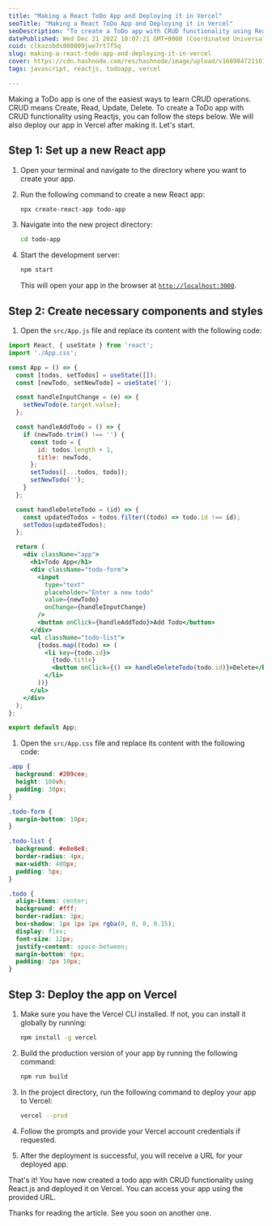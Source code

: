 ```yaml
---
title: "Making a React ToDo App and Deploying it in Vercel"
seoTitle: "Making a React ToDo App and Deploying it in Vercel"
seoDescription: "To create a ToDo app with CRUD functionality using Reactjs, you can follow this article. We will also deploy our app in Vercel after making it."
datePublished: Wed Dec 21 2022 10:07:21 GMT+0000 (Coordinated Universal Time)
cuid: clkazobds000809jwe7rt7f5q
slug: making-a-react-todo-app-and-deploying-it-in-vercel
cover: https://cdn.hashnode.com/res/hashnode/image/upload/v1689847211619/e890d53d-52a6-48d1-97c4-05ee4c2a54e3.png
tags: javascript, reactjs, todoapp, vercel

---
```


Making a ToDo app is one of the easiest ways to learn CRUD operations. CRUD means Create, Read, Update, Delete. To create a ToDo app with CRUD functionality using Reactjs, you can follow the steps below. We will also deploy our app in Vercel after making it. Let's start.

## Step 1: Set up a new React app

1. Open your terminal and navigate to the directory where you want to create your app.
    
2. Run the following command to create a new React app:
    
    ```bash
    npx create-react-app todo-app
    ```
    
3. Navigate into the new project directory:
    
    ```bash
    cd todo-app
    ```
    
4. Start the development server:
    
    ```bash
    npm start
    ```
    
    This will open your app in the browser at [`http://localhost:3000`](http://localhost:3000).
    

## Step 2: Create necessary components and styles

1. Open the `src/App.js` file and replace its content with the following code:
    

```jsx
import React, { useState } from 'react';
import './App.css';

const App = () => {
  const [todos, setTodos] = useState([]);
  const [newTodo, setNewTodo] = useState('');

  const handleInputChange = (e) => {
    setNewTodo(e.target.value);
  };

  const handleAddTodo = () => {
    if (newTodo.trim() !== '') {
      const todo = {
        id: todos.length + 1,
        title: newTodo,
      };
      setTodos([...todos, todo]);
      setNewTodo('');
    }
  };

  const handleDeleteTodo = (id) => {
    const updatedTodos = todos.filter((todo) => todo.id !== id);
    setTodos(updatedTodos);
  };

  return (
    <div className="app">
      <h1>Todo App</h1>
      <div className="todo-form">
        <input
          type="text"
          placeholder="Enter a new todo"
          value={newTodo}
          onChange={handleInputChange}
        />
        <button onClick={handleAddTodo}>Add Todo</button>
      </div>
      <ul className="todo-list">
        {todos.map((todo) => (
          <li key={todo.id}>
            {todo.title}
            <button onClick={() => handleDeleteTodo(todo.id)}>Delete</button>
          </li>
        ))}
      </ul>
    </div>
  );
};

export default App;
```

1. Open the `src/App.css` file and replace its content with the following code:
    

```css
.app {
  background: #209cee;
  height: 100vh;
  padding: 30px;
}

.todo-form {
  margin-bottom: 10px;
}

.todo-list {
  background: #e8e8e8;
  border-radius: 4px;
  max-width: 400px;
  padding: 5px;
}

.todo {
  align-items: center;
  background: #fff;
  border-radius: 3px;
  box-shadow: 1px 1px 1px rgba(0, 0, 0, 0.15);
  display: flex;
  font-size: 12px;
  justify-content: space-between;
  margin-bottom: 6px;
  padding: 3px 10px;
}
```

## Step 3: Deploy the app on Vercel

1. Make sure you have the Vercel CLI installed. If not, you can install it globally by running:
    
    ```bash
    npm install -g vercel
    ```
    
2. Build the production version of your app by running the following command:
    
    ```bash
    npm run build
    ```
    
3. In the project directory, run the following command to deploy your app to Vercel:
    
    ```bash
    vercel --prod
    ```
    
4. Follow the prompts and provide your Vercel account credentials if requested.
    
5. After the deployment is successful, you will receive a URL for your deployed app.
    

That's it! You have now created a todo app with CRUD functionality using React.js and deployed it on Vercel. You can access your app using the provided URL.

Thanks for reading the article. See you soon on another one.